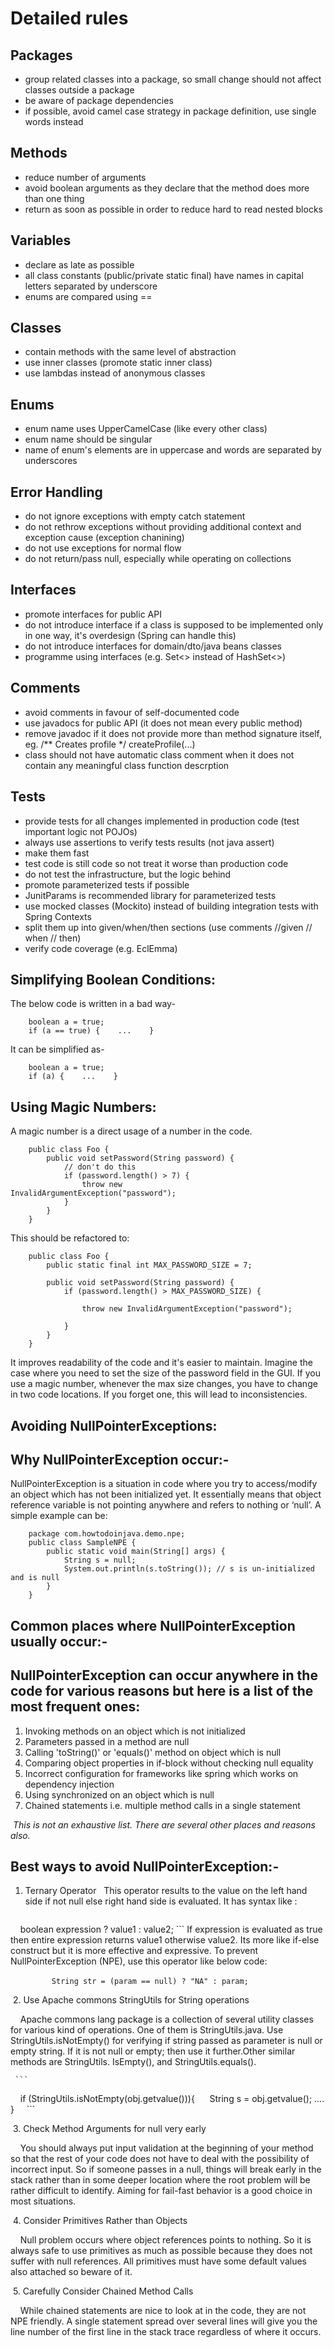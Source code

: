 # Detailed rules
## Packages
* group related classes into a package, so small change should not affect classes outside a package
* be aware of package dependencies
* if possible, avoid camel case strategy in package definition, use single words instead
## Methods
* reduce number of arguments
* avoid boolean arguments as they declare that the method does more than one thing
* return as soon as possible in order to reduce hard to read nested blocks
## Variables
* declare as late as possible
* all class constants (public/private static final) have names in capital letters separated by underscore
* enums are compared using ==
## Classes
* contain methods with the same level of abstraction
* use inner classes (promote static inner class)
* use lambdas instead of anonymous classes
## Enums
* enum name uses UpperCamelCase (like every other class)
* enum name should be singular
* name of enum's elements are in uppercase and words are separated by underscores
## Error Handling
* do not ignore exceptions with empty catch statement
* do not rethrow exceptions without providing additional context and exception cause (exception chanining)
* do not use exceptions for normal flow
* do not return/pass null, especially while operating on collections
## Interfaces
* promote interfaces for public API
* do not introduce interface if a class is supposed to be implemented only in one way, it's overdesign (Spring can handle this)
* do not introduce interfaces for domain/dto/java beans classes
* programme using interfaces (e.g. Set<> instead of HashSet<>)
## Comments
* avoid comments in favour of self-documented code
* use javadocs for public API (it does not mean every public method)
* remove javadoc if it does not provide more than method signature itself, eg. /** Creates profile */ createProfile(...)
* class should not have automatic class comment when it does not contain any meaningful class function descrption
## Tests
* provide tests for all changes implemented in production code (test important logic not POJOs)
* always use assertions to verify tests results (not java assert)
* make them fast
* test code is still code so not treat it worse than production code
* do not test the infrastructure, but the logic behind
* promote parameterized tests if possible
* JunitParams is recommended library for parameterized tests
* use mocked classes (Mockito) instead of building integration tests with Spring Contexts
* split them up into given/when/then sections (use comments //given // when // then)
* verify code coverage (e.g. EclEmma)

## Simplifying Boolean Conditions:
The below code is written in a bad way-
```
    boolean a = true;    
    if (a == true) {    ...    } 
```    
It can be simplified as-
```
    boolean a = true;    
    if (a) {    ...    } 
```    
## Using Magic Numbers:
A magic number is a direct usage of a number in the code.
```
    public class Foo {        
        public void setPassword(String password) {             
            // don't do this             
            if (password.length() > 7) {                  
                throw new InvalidArgumentException("password");             
            }        
        }    
    } 
```    
This should be refactored to:
```
    public class Foo {
        public static final int MAX_PASSWORD_SIZE = 7;      
        
        public void setPassword(String password) {      
            if (password.length() > MAX_PASSWORD_SIZE) {                 
                throw new InvalidArgumentException("password");              
            }       
        } 
    }
```

It improves readability of the code and it's easier to maintain. Imagine the case where you need to set the size of the password field in the GUI. If you use a magic number, whenever the max size changes, you have to change in two code locations. If you forget one, this will lead to inconsistencies.

## Avoiding NullPointerExceptions:
## Why NullPointerException occur:-

NullPointerException is a situation in code where you try to access/modify an object which has not been initialized yet. It essentially means that object reference variable is not pointing anywhere and refers to nothing or ‘null’. A simple example can be:
```
    package com.howtodoinjava.demo.npe;
    public class SampleNPE {    
        public static void main(String[] args) {        
            String s = null;        
            System.out.println(s.toString()); // s is un-initialized and is null    
        }
    }
```

## Common places where NullPointerException usually occur:-
## NullPointerException can occur anywhere in the code for various reasons but here is a list of the most frequent ones:
  1. Invoking methods on an object which is not initialized
  2. Parameters passed in a method are null
  3. Calling 'toString()' or 'equals()' method on object which is null
  4. Comparing object properties in if-block without checking null equality
  5. Incorrect configuration for frameworks like spring which works on dependency injection
  6. Using synchronized on an object which is null
  7. Chained statements i.e. multiple method calls in a single statement
  
  *This is not an exhaustive list. There are several other places and reasons also.*
  
## Best ways to avoid NullPointerException:-  
  
  1. Ternary Operator
     This operator results to the value on the left hand side if not null else right hand side is evaluated. It has syntax like :
     ```
        boolean expression ? value1 : value2;
     ```
     If expression is evaluated as true then entire expression returns value1 otherwise value2. Its more like if-else construct but it is more effective and expressive. To prevent NullPointerException (NPE), use this operator like below code:
     
     ```
        String str = (param == null) ? "NA" : param;
     ```
     
  2. Use Apache commons StringUtils for String operations
  
     Apache commons lang package is a collection of several utility classes for various kind of operations. One of them is StringUtils.java. Use StringUtils.isNotEmpty() for verifying if string passed as parameter is null or empty string. If it is not null or empty; then use it further.Other similar methods are StringUtils. IsEmpty(), and StringUtils.equals().
     
     ```
     if (StringUtils.isNotEmpty(obj.getvalue())){
         String s = obj.getvalue();
         ....
     }
     ```
     
  3. Check Method Arguments for null very early
  
     You should always put input validation at the beginning of your method so that the rest of your code does not have to deal with the possibility of incorrect input. So if someone passes in a null, things will break early in the stack rather than in some deeper location where the root problem will be rather difficult to identify. Aiming for fail-fast behavior is a good choice in most situations.
     
  4. Consider Primitives Rather than Objects
  
     Null problem occurs where object references points to nothing. So it is always safe to use primitives as much as possible because they does not suffer with null references. All primitives must have some default values also attached so beware of it.

  5. Carefully Consider Chained Method Calls
  
     While chained statements are nice to look at in the code, they are not NPE friendly. A single statement spread over several lines will give you the line number of the first line in the stack trace regardless of where it occurs.
